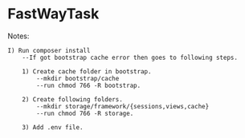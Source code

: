 # FastWayTask

Notes:
	
	I) Run composer install
		--If got bootstrap cache error then goes to following steps.	

		1) Create cache folder in bootstrap.
			--mkdir bootstrap/cache
			--run chmod 766 -R bootstrap.

		2) Create following folders.
			--mkdir storage/framework/{sessions,views,cache}
			--run chmod 766 -R storage.

		3) Add .env file.